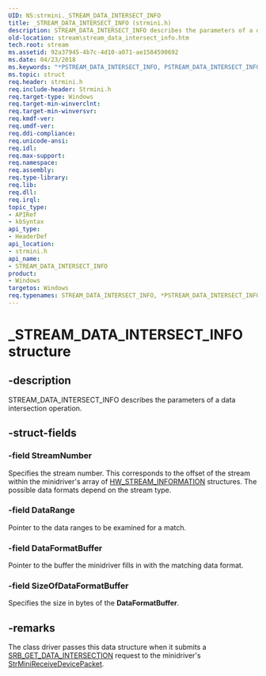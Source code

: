 ```yaml
---
UID: NS:strmini._STREAM_DATA_INTERSECT_INFO
title: _STREAM_DATA_INTERSECT_INFO (strmini.h)
description: STREAM_DATA_INTERSECT_INFO describes the parameters of a data intersection operation.
old-location: stream\stream_data_intersect_info.htm
tech.root: stream
ms.assetid: 92a37945-4b7c-4d10-a071-ae1584590692
ms.date: 04/23/2018
ms.keywords: "*PSTREAM_DATA_INTERSECT_INFO, PSTREAM_DATA_INTERSECT_INFO, PSTREAM_DATA_INTERSECT_INFO structure pointer [Streaming Media Devices], STREAM_DATA_INTERSECT_INFO, STREAM_DATA_INTERSECT_INFO structure [Streaming Media Devices], _STREAM_DATA_INTERSECT_INFO, strclass-struct_28443f9e-3daf-4a83-be5e-de1868590510.xml, stream.stream_data_intersect_info, strmini/PSTREAM_DATA_INTERSECT_INFO, strmini/STREAM_DATA_INTERSECT_INFO"
ms.topic: struct
req.header: strmini.h
req.include-header: Strmini.h
req.target-type: Windows
req.target-min-winverclnt: 
req.target-min-winversvr: 
req.kmdf-ver: 
req.umdf-ver: 
req.ddi-compliance: 
req.unicode-ansi: 
req.idl: 
req.max-support: 
req.namespace: 
req.assembly: 
req.type-library: 
req.lib: 
req.dll: 
req.irql: 
topic_type:
- APIRef
- kbSyntax
api_type:
- HeaderDef
api_location:
- strmini.h
api_name:
- STREAM_DATA_INTERSECT_INFO
product:
- Windows
targetos: Windows
req.typenames: STREAM_DATA_INTERSECT_INFO, *PSTREAM_DATA_INTERSECT_INFO
---
```


# _STREAM_DATA_INTERSECT_INFO structure


## -description


STREAM_DATA_INTERSECT_INFO describes the parameters of a data intersection operation.


## -struct-fields




### -field StreamNumber

Specifies the stream number. This corresponds to the offset of the stream within the minidriver's array of <a href="https://docs.microsoft.com/windows-hardware/drivers/ddi/content/strmini/ns-strmini-_hw_stream_information">HW_STREAM_INFORMATION</a> structures. The possible data formats depend on the stream type.


### -field DataRange

Pointer to the data ranges to be examined for a match.


### -field DataFormatBuffer

Pointer to the buffer the minidriver fills in with the matching data format.


### -field SizeOfDataFormatBuffer

Specifies the size in bytes of the <b>DataFormatBuffer</b>.


## -remarks



The class driver passes this data structure when it submits a <a href="https://docs.microsoft.com/windows-hardware/drivers/stream/srb-get-data-intersection">SRB_GET_DATA_INTERSECTION</a> request to the minidriver's <a href="https://docs.microsoft.com/windows-hardware/drivers/ddi/content/strmini/nc-strmini-phw_receive_device_srb">StrMiniReceiveDevicePacket</a>.



